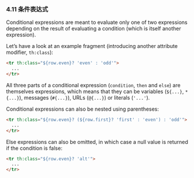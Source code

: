 ### 4.11 条件表达式

Conditional expressions are meant to evaluate only one of two expressions depending on the result of evaluating a condition (which is itself another expression).

Let’s have a look at an example fragment (introducing another attribute modifier, `th:class`):
```html
<tr th:class="${row.even}? 'even' : 'odd'">
  ...
</tr>
```
All three parts of a conditional expression (`condition`, `then` and `else`) are themselves expressions, which means that they can be variables (`${...}`, `*{...}`), messages (`#{...}`), URLs (`@{...}`) or literals (`'...'`).

Conditional expressions can also be nested using parentheses:
```html
<tr th:class="${row.even}? (${row.first}? 'first' : 'even') : 'odd'">
  ...
</tr>
```
Else expressions can also be omitted, in which case a null value is returned if the condition is false:
```html
<tr th:class="${row.even}? 'alt'">
  ...
</tr>
```